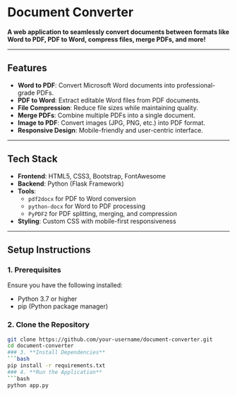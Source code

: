 # **Document Converter**

**A web application to seamlessly convert documents between formats like Word to PDF, PDF to Word, compress files, merge PDFs, and more!**

---

## **Features**
- **Word to PDF**: Convert Microsoft Word documents into professional-grade PDFs.
- **PDF to Word**: Extract editable Word files from PDF documents.
- **File Compression**: Reduce file sizes while maintaining quality.
- **Merge PDFs**: Combine multiple PDFs into a single document.
- **Image to PDF**: Convert images (JPG, PNG, etc.) into PDF format.
- **Responsive Design**: Mobile-friendly and user-centric interface.

---

## **Tech Stack**
- **Frontend**: HTML5, CSS3, Bootstrap, FontAwesome
- **Backend**: Python (Flask Framework)
- **Tools**: 
  - `pdf2docx` for PDF to Word conversion
  - `python-docx` for Word to PDF processing
  - `PyPDF2` for PDF splitting, merging, and compression
- **Styling**: Custom CSS with mobile-first responsiveness

---

## **Setup Instructions**

### 1. **Prerequisites**
Ensure you have the following installed:
- Python 3.7 or higher
- pip (Python package manager)

### 2. **Clone the Repository**
```bash
git clone https://github.com/your-username/document-converter.git
cd document-converter
### 3. **Install Dependencies**
```bash
pip install -r requirements.txt
### 4. **Run the Application**
```bash
python app.py
